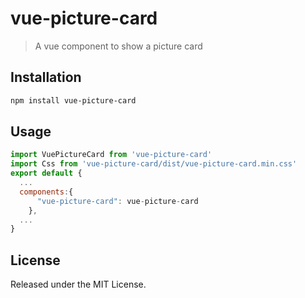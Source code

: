 # vue-picture-card

> A vue component to show a picture card

## Installation
``` bash
npm install vue-picture-card
```

## Usage
``` javascript
import VuePictureCard from 'vue-picture-card'
import Css from 'vue-picture-card/dist/vue-picture-card.min.css'
export default {
  ...
  components:{
      "vue-picture-card": vue-picture-card
    },
  ...
}
```

## License
Released under the MIT License.
